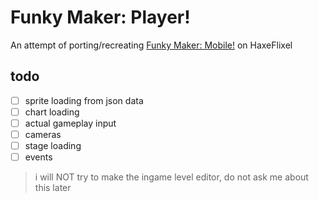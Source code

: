 # Funky Maker: Player!
An attempt of porting/recreating [Funky Maker: Mobile!](https://play.google.com/store/apps/details?id=com.kingamescreator.fnmm) on HaxeFlixel

## todo
- [ ] sprite loading from json data
- [ ] chart loading
- [ ] actual gameplay input
- [ ] cameras
- [ ] stage loading
- [ ] events

> i will NOT try to make the ingame level editor, do not ask me about this later
